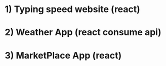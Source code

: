 

# 1) Typing speed website (react)
# 2) Weather App (react consume api)
# 3) MarketPlace App (react)
